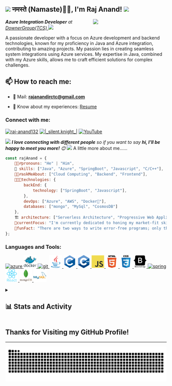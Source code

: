 <h2><img src="https://emojis.slackmojis.com/emojis/images/1531849430/4246/blob-sunglasses.gif?1531849430" width="30"/> नमस्ते (Namaste)🙏🏻, I'm Raj Anand! <img src="https://media.giphy.com/media/12oufCB0MyZ1Go/giphy.gif" width="50"></h2>
<img align='right' src="https://media.giphy.com/media/M9gbBd9nbDrOTu1Mqx/giphy.gif" width="230">
<p><em><strong>Azure Integration Developer</strong> at <a href=>DownerGroup(TCS)
</a><img src="https://media.giphy.com/media/WUlplcMpOCEmTGBtBW/giphy.gif" width="30"> 
</em></p>
A passionate developer with a focus on Azure development and backend technologies, known for my proficiency in Java and Azure integration, contributing to amazing projects. My passion lies in creating seamless system integrations using Azure services. My expertise in Java, combined with my Azure skills, allows me to craft efficient solutions for complex challenges.

## 📫 How to reach me:
- 📧 Mail: **rajanandirctc@gmail.com**

- 📄 Know about my experiences: [Resume](https://docs.google.com/document/d/1TMe4tFmzeZs7KJ3V9NqDqE3Vgv74ZDc44LkxveVY0rM/edit?usp=sharing)

<h3 align="left">Connect with me:</h3>
<p align="left">
<a href="https://linkedin.com/in/raj-anand132" target="blank"><img align="center" src="https://raw.githubusercontent.com/rahuldkjain/github-profile-readme-generator/master/src/images/icons/Social/linked-in-alt.svg" alt="raj-anand132" height="30" width="40" /></a>
<a href="https://instagram.com/l_silent.knight_l?igshid=MzMyNGUyNmU2YQ==" target="blank"><img align="center" src="https://raw.githubusercontent.com/rahuldkjain/github-profile-readme-generator/master/src/images/icons/Social/instagram.svg" alt="|_silent.knight_|" height="30" width="40" /></a>
<a href="https://www.youtube.com/channel/UCPuH9bSS87NSUVeIfsPWg5Q" target="blank"><img align="center" src="https://raw.githubusercontent.com/rahuldkjain/github-profile-readme-generator/master/src/images/icons/Social/youtube.svg" alt="YouTube" height="30" width="40" /></a>
</p>
<img src="https://media.giphy.com/media/LnQjpWaON8nhr21vNW/giphy.gif" width="60"> <em><b>I love connecting with different people</b> so if you want to say <b>hi, I'll be happy to meet you more!</b> 😊</em>

<img src="https://media.giphy.com/media/VgCDAzcKvsR6OM0uWg/giphy.gif" width="50">
A little more about me......

```javascript
const rajAnand = {
    🙎🏼‍♂️pronouns: "He" | "Him",
    🚀 skills: ["Java", "Azure", "SpringBoot", "Javascript", "C/C++"],
    🙋🏼‍♂️askMeAbout: ["Cloud Computing", "Backend", "Frontend"],
    🧑🏻‍💻technologies: {
        backEnd: {
            technology: ["SpringBoot", "Javascript"],
        },
        devOps: ["Azure", "AWS", "Docker🐳"],
        databases: ["mongo", "MySql", "CosmosDB"]
    },
    🏗 architecture: ["Serverless Architecture", "Progressive Web Applications", "Single Page Applications"],
    🎯currentFocus: "I'm currently dedicated to honing my market-fit skills and expanding my knowledge base. Continuous learning is the key to staying ahead in the ever-evolving tech landscape.",
    🎉funFact: "There are two ways to write error-free programs; only the third one works"
};
```
<h3 align="left">Languages and Tools:</h3>
<p align="left"> 
<a href="https://azure.microsoft.com/en-in/" target="_blank" rel="noreferrer"> <img src="https://www.vectorlogo.zone/logos/microsoft_azure/microsoft_azure-icon.svg" alt="azure" width="40" height="40"/> </a> 
<a href="https://www.docker.com/" target="_blank" rel="noreferrer"> <img src="https://raw.githubusercontent.com/devicons/devicon/master/icons/docker/docker-original-wordmark.svg" alt="docker" width="40" height="40"/> </a>
<a href="https://git-scm.com/" target="_blank" rel="noreferrer"> <img src="https://www.vectorlogo.zone/logos/git-scm/git-scm-icon.svg" alt="git" width="40" height="40"/> </a> 
<a href="https://www.java.com" target="_blank" rel="noreferrer"> <img src="https://raw.githubusercontent.com/devicons/devicon/master/icons/java/java-original.svg" alt="java" width="40" height="40"/> </a>
<a href="https://www.cprogramming.com/" target="_blank" rel="noreferrer"> <img src="https://raw.githubusercontent.com/devicons/devicon/master/icons/c/c-original.svg" alt="c" width="40" height="40"/> </a> 
<a href="https://www.w3schools.com/cpp/" target="_blank" rel="noreferrer"> <img src="https://raw.githubusercontent.com/devicons/devicon/master/icons/cplusplus/cplusplus-original.svg" alt="cplusplus" width="40" height="40"/> </a> 
<a href="https://developer.mozilla.org/en-US/docs/Web/JavaScript" target="_blank" rel="noreferrer"> <img src="https://raw.githubusercontent.com/devicons/devicon/master/icons/javascript/javascript-original.svg" alt="javascript" width="40" height="40"/> </a> 
<a href="https://www.w3.org/html/" target="_blank" rel="noreferrer"> <img src="https://raw.githubusercontent.com/devicons/devicon/master/icons/html5/html5-original-wordmark.svg" alt="html5" width="40" height="40"/> </a> 
<a href="https://www.w3schools.com/css/" target="_blank" rel="noreferrer"> <img src="https://raw.githubusercontent.com/devicons/devicon/master/icons/css3/css3-original-wordmark.svg" alt="css3" width="40" height="40"/> </a> 
<a href="https://getbootstrap.com" target="_blank" rel="noreferrer"> <img src="https://raw.githubusercontent.com/devicons/devicon/master/icons/bootstrap/bootstrap-plain-wordmark.svg" alt="bootstrap" width="40" height="40"/> </a>
<a href="https://spring.io/" target="_blank" rel="noreferrer"> <img src="https://www.vectorlogo.zone/logos/springio/springio-icon.svg" alt="spring" width="40" height="40"/> </a>
<a href="https://reactjs.org/" target="_blank" rel="noreferrer"> <img src="https://raw.githubusercontent.com/devicons/devicon/master/icons/react/react-original-wordmark.svg" alt="react" width="40" height="40"/> </a> 
<a href="https://www.mongodb.com/" target="_blank" rel="noreferrer"> <img src="https://raw.githubusercontent.com/devicons/devicon/master/icons/mongodb/mongodb-original-wordmark.svg" alt="mongodb" width="40" height="40"/> </a> 
<a href="https://www.mysql.com/" target="_blank" rel="noreferrer"> <img src="https://raw.githubusercontent.com/devicons/devicon/master/icons/mysql/mysql-original-wordmark.svg" alt="mysql" width="40" height="40"/> </a>  
</p>
<details>
<summary><h2>📊 Stats and Activity</h2></summary>

  <h3>🔥 Streak Stats</h3>

  <!-- GitHub Readme Streak Stats - https://github.com/DenverCoder1/github-readme-streak-stats -->
  <p>
    <a href="https://github.com/rajanand132/github-readme-streak-stats">
      <img title="🔥 Get streak stats for your profile at git.io/streak-stats" alt="rajanand132's streak" src="https://streak-stats.demolab.com/?user=rajanand132&theme=monokai-metallian&hide_border=true"/>
    </a>
  </p>

  <h3>💻 GitHub Profile Stats</h3>

  <p>&nbsp;<img align="center" src="https://github-readme-stats.vercel.app/api?username=rajanand132&show_icons=true&locale=en&show_icons=true&include_all_commits=true&count_private=true&theme=react&hide_border=true&bg_color=1F222E&title_color=F85D7F&icon_color=F8D866" alt="rajanand132" />
  </p>
 <p><img align="center" src="https://github-readme-stats.vercel.app/api/top-langs?username=rajanand132&show_icons=true&locale=en&layout=compact&theme=react&hide_border=true&bg_color=1F222E&title_color=F85D7F&icon_color=F8D866&hide=Jupyter%20Notebook,Roff" alt="rajanand132" /></p>
  <br/>

  <b>Note:</b> Top languages is only a metric of the languages my public code consists of and doesn't reflect experience or skill level.

  <a href="https://github.com/rajanand132/github-readme-activity-graph"><img alt="rajanand132's Activity Graph" src="https://github-readme-activity-graph.vercel.app/graph/?username=rajanand132&bg_color=1F222E&color=F8D866&line=F85D7F&point=FFFFFF&hide_border=true" /></a>
</details>

## Thanks for Visiting my GitHub Profile!
---
<p align="center">
<img src="https://github.com/VishwaGauravIn/VishwaGauravIn/blob/output/github-contribution-grid-snake.svg">
</p>
